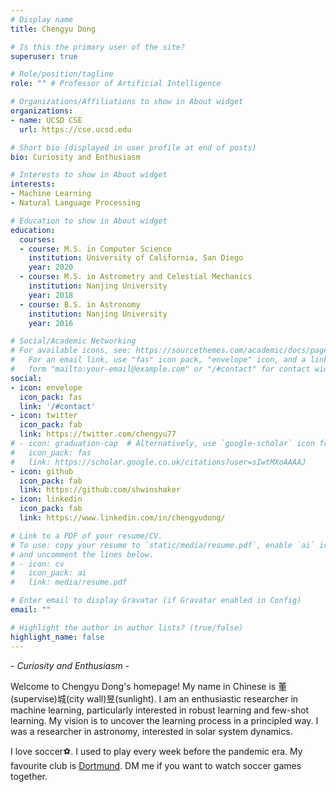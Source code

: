 ```yaml
---
# Display name
title: Chengyu Dong

# Is this the primary user of the site?
superuser: true

# Role/position/tagline
role: "" # Professor of Artificial Intelligence

# Organizations/Affiliations to show in About widget
organizations:
- name: UCSD CSE
  url: https://cse.ucsd.edu

# Short bio (displayed in user profile at end of posts)
bio: Curiosity and Enthusiasm

# Interests to show in About widget
interests:
- Machine Learning
- Natural Language Processing

# Education to show in About widget
education:
  courses:
  - course: M.S. in Computer Science
    institution: University of California, San Diego
    year: 2020
  - course: M.S. in Astrometry and Celestial Mechanics
    institution: Nanjing University
    year: 2018
  - course: B.S. in Astronomy
    institution: Nanjing University
    year: 2016

# Social/Academic Networking
# For available icons, see: https://sourcethemes.com/academic/docs/page-builder/#icons
#   For an email link, use "fas" icon pack, "envelope" icon, and a link in the
#   form "mailto:your-email@example.com" or "/#contact" for contact widget.
social:
- icon: envelope
  icon_pack: fas
  link: '/#contact'
- icon: twitter
  icon_pack: fab
  link: https://twitter.com/chengyu77
# - icon: graduation-cap  # Alternatively, use `google-scholar` icon from `ai` icon pack
#   icon_pack: fas
#   link: https://scholar.google.co.uk/citations?user=sIwtMXoAAAAJ
- icon: github
  icon_pack: fab
  link: https://github.com/shwinshaker
- icon: linkedin
  icon_pack: fab
  link: https://www.linkedin.com/in/chengyudong/

# Link to a PDF of your resume/CV.
# To use: copy your resume to `static/media/resume.pdf`, enable `ai` icons in `params.toml`,
# and uncomment the lines below.
# - icon: cv
#   icon_pack: ai
#   link: media/resume.pdf

# Enter email to display Gravatar (if Gravatar enabled in Config)
email: ""

# Highlight the author in author lists? (true/false)
highlight_name: false
---
```


\- *Curiosity and Enthusiasm* \-

Welcome to Chengyu Dong's homepage! My name in Chinese is 董(supervise)城(city wall)昱(sunlight). I am an enthusiastic researcher in machine learning, particularly interested in robust learning and few-shot learning. My vision is to uncover the learning process in a principled way. I was a researcher in astronomy, interested in solar system dynamics.

I love soccer:soccer:. I used to play every week before the pandemic era. My favourite club is [Dortmund](https://www.bundesliga.com/en/bundesliga/clubs/borussia-dortmund/news). DM me if you want to watch soccer games together.


<!-- {{< icon name="download" pack="fas" >}} Download my {{< staticref "media/demo_resume.pdf" "newtab" >}}resumé{{< /staticref >}}. -->
